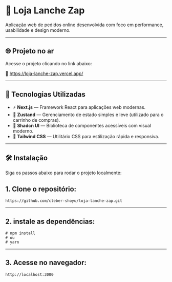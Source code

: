 # 🍣 Loja Lanche Zap

Aplicação web de pedidos online desenvolvida com foco em performance, usabilidade e design moderno. 

---

## 🌐 Projeto no ar

Acesse o projeto clicando no link abaixo:

🔗 https://loja-lanche-zap.vercel.app/

---

## 🚀 Tecnologias Utilizadas

- ⚡ **Next.js** — Framework React para aplicações web modernas.
- 🛒 **Zustand** — Gerenciamento de estado simples e leve (utilizado para o carrinho de compras).
- 🎨 **Shadcn UI** — Biblioteca de componentes acessíveis com visual moderno.
- 💨 **Tailwind CSS** — Utilitário CSS para estilização rápida e responsiva.

---

## 🛠️ Instalação

Siga os passos abaixo para rodar o projeto localmente:

## 1. Clone o repositório:
`https://github.com/cleber-shoyu/loja-lanche-zap.git`

---
## 2. instale as dependências:
```
# npm install
# ou
# yarn
```
---
## 3. Acesse no navegador:
`http://localhost:3000`



